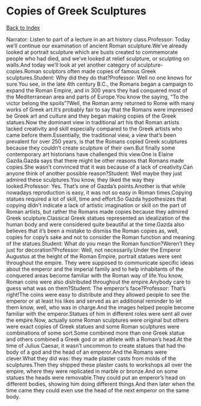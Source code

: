 # Copies of Greek Sculptures
[Back to Index](https://github.com/windows10010/tpoExtractor/blob/master/README.md)

Narrator: Listen to part of a lecture in an art history class.Professor: Today we’ll continue our examination of ancient Roman sculpture.We’ve already looked at portrait sculpture which are busts created to commemorate people who had died, and we’ve looked at relief sculpture, or sculpting on walls.And today we’ll look at yet another category of sculpture-copies.Roman sculptors often made copies of famous Greek sculptures.Student: Why did they do that?Professor: Well no one knows for sure.You see, in the late 4th century B.C., the Romans began a campaign to expand the Roman Empire, and in 300 years they had conquered most of the Mediterranean area and parts of Europe.You know the saying, “To the victor belong the spoils”?Well, the Roman army returned to Rome with many works of Greek art.It’s probably fair to say that the Romans were impressed be Greek art and culture and they began making copies of the Greek statues.Now the dominant view in traditional art his that Roman artists lacked creativity and skill especially compared to the Greek artists who came before them.Essentially, the traditional view, a view that’s been prevalent for over 250 years, is that the Romans copied Greek sculptures because they couldn’t create sculpture of their own.But finally some contemporary art historians have challenged this view.One is Elaine Gazda.Gazda says that there might be other reasons that Romans made copies.She wasn’t convinced that it was because of a lack of creativity.Can anyone think of another possible reason?Student: Well maybe they just admired these sculptures.You know, they liked the way they looked.Professor: Yes. That’s one of Gazda’s points.Another is that while nowadays reproduction is easy, it was not so easy in Roman times.Copying statues required a lot of skill, time and effort.So Gazda hypothesizes that copying didn’t indicate a lack of artistic imagination or skill on the part of Roman artists, but rather the Romans made copies because they admired Greek sculpture.Classical Greek statues represented an idealization of the human body and were considered quite beautiful at the time.Gazda also believes that it’s been a mistake to dismiss the Roman copies as, well, copies for copy’s sake and not to consider the Roman function and meaning of the statues.Student: What do you mean the Roman function?Weren’t they just for decoration?Professor: Well, not necessarily.Under the Emperor Augustus at the height of the Roman Empire, portrait statues were sent throughout the empire. They were supposed to communicate specific ideas about the emperor and the imperial family and to help inhabitants of the conquered areas become familiar with the Roman way of life.You know, Roman coins were also distributed throughout the empire.Anybody care to guess what was on them?Student: The emperor’s face?Professor: That’s right!The coins were easy to distribute and they allowed people to see the emperor or at least his likes and served as an additional reminder to let them know, well, who was in charge.And the images helped people become familiar with the emperor.Statues of him in different roles were sent all over the empire.Now, actually some Roman sculptures were original but others were exact copies of Greek statues and some Roman sculptures were combinations of some sort.Some combined more than one Greek statue and others combined a Greek god or an athlete with a Roman’s head.At the time of Julius Caesar, it wasn’t uncommon to create statues that had the body of a god and the head of an emperor.And the Romans were clever.What they did was: they made plaster casts from molds of the sculptures.Then they shipped these plaster casts to workshops all over the empire, where they were replicated in marble or bronze.And on some statues the heads were removable.They could put an emperor’s head on different bodies, showing him doing different things.And then later when the time came they could even use the head of the next emperor on the same body. 